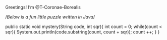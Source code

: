 Greetings! I’m @T-Coronae-Borealis

/*Below is a fun little puzzle written in Java*/

public static void mystery(String code, int sqr){
  int count = 0;
  while(count < sqr){
    System.out.println(code.substring(count, count + sqr));
    count ++;
  }
}
  

<!---
T-Coronae-Borealis/T-Coronae-Borealis is a ✨ special ✨ repository because its `README.md` (this file) appears on your GitHub profile.
You can click the Preview link to take a look at your changes.
--->
